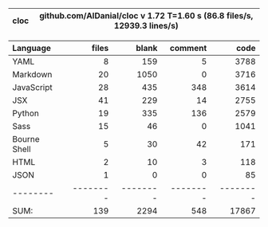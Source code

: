 cloc|github.com/AlDanial/cloc v 1.72  T=1.60 s (86.8 files/s, 12939.3 lines/s)
--- | ---

Language|files|blank|comment|code
:-------|-------:|-------:|-------:|-------:
YAML|8|159|5|3788
Markdown|20|1050|0|3716
JavaScript|28|435|348|3614
JSX|41|229|14|2755
Python|19|335|136|2579
Sass|15|46|0|1041
Bourne Shell|5|30|42|171
HTML|2|10|3|118
JSON|1|0|0|85
--------|--------|--------|--------|--------
SUM:|139|2294|548|17867

